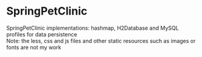 # SpringPetClinic
SpringPetClinic implementations: hashmap, H2Database and MySQL profiles for data persistence\
Note: the less, css and js files and other static resources such as images or fonts are not my work